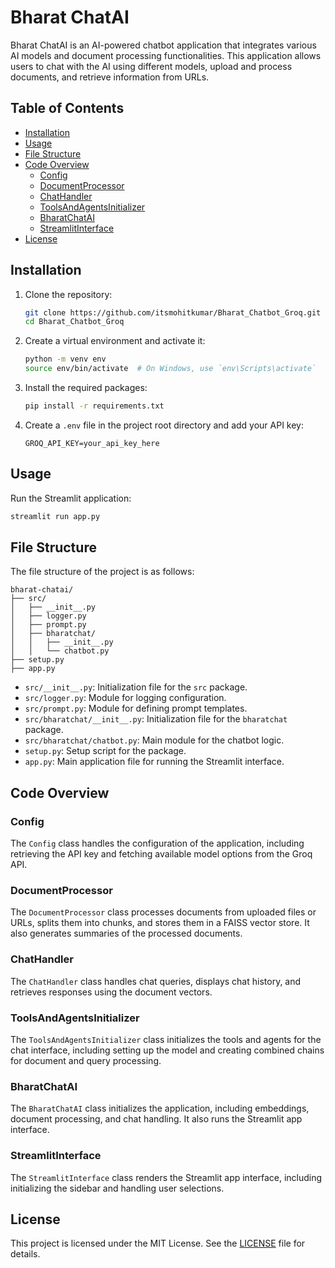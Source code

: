 # Bharat ChatAI

Bharat ChatAI is an AI-powered chatbot application that integrates various AI models and document processing functionalities. This application allows users to chat with the AI using different models, upload and process documents, and retrieve information from URLs.

## Table of Contents
- [Installation](#installation)
- [Usage](#usage)
- [File Structure](#file-structure)
- [Code Overview](#code-overview)
  - [Config](#config)
  - [DocumentProcessor](#documentprocessor)
  - [ChatHandler](#chathandler)
  - [ToolsAndAgentsInitializer](#toolsandagentsinitializer)
  - [BharatChatAI](#bharatchatai)
  - [StreamlitInterface](#streamlitinterface)
- [License](#license)

## Installation

1. Clone the repository:
    ```bash
    git clone https://github.com/itsmohitkumar/Bharat_Chatbot_Groq.git
    cd Bharat_Chatbot_Groq
    ```

2. Create a virtual environment and activate it:
    ```bash
    python -m venv env
    source env/bin/activate  # On Windows, use `env\Scripts\activate`
    ```

3. Install the required packages:
    ```bash
    pip install -r requirements.txt
    ```

4. Create a `.env` file in the project root directory and add your API key:
    ```
    GROQ_API_KEY=your_api_key_here
    ```

## Usage

Run the Streamlit application:
```bash
streamlit run app.py
```

## File Structure

The file structure of the project is as follows:

```
bharat-chatai/
├── src/
│   ├── __init__.py
│   ├── logger.py
│   ├── prompt.py
│   ├── bharatchat/
│   │   ├── __init__.py
│   │   └── chatbot.py
├── setup.py
├── app.py
```

- `src/__init__.py`: Initialization file for the `src` package.
- `src/logger.py`: Module for logging configuration.
- `src/prompt.py`: Module for defining prompt templates.
- `src/bharatchat/__init__.py`: Initialization file for the `bharatchat` package.
- `src/bharatchat/chatbot.py`: Main module for the chatbot logic.
- `setup.py`: Setup script for the package.
- `app.py`: Main application file for running the Streamlit interface.

## Code Overview

### Config

The `Config` class handles the configuration of the application, including retrieving the API key and fetching available model options from the Groq API.

### DocumentProcessor

The `DocumentProcessor` class processes documents from uploaded files or URLs, splits them into chunks, and stores them in a FAISS vector store. It also generates summaries of the processed documents.

### ChatHandler

The `ChatHandler` class handles chat queries, displays chat history, and retrieves responses using the document vectors.

### ToolsAndAgentsInitializer

The `ToolsAndAgentsInitializer` class initializes the tools and agents for the chat interface, including setting up the model and creating combined chains for document and query processing.

### BharatChatAI

The `BharatChatAI` class initializes the application, including embeddings, document processing, and chat handling. It also runs the Streamlit app interface.

### StreamlitInterface

The `StreamlitInterface` class renders the Streamlit app interface, including initializing the sidebar and handling user selections.

## License

This project is licensed under the MIT License. See the [LICENSE](LICENSE) file for details.
